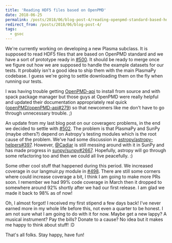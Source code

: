 ```yaml
---
title: 'Reading HDF5 files based on OpenPMD'
date: 2018-06-25
permalink: /posts/2018/06/blog-post-4/reading-openpmd-standard-based-hdf5-files
redirect_from: /posts/2018/06/blog-post-4/
tags:
  - gsoc
---
```


We're currently working on developing a new Plasma subclass. It is supposed to read
HDF5 files that are based on OpenPMD standard and we have a sort of prototype ready
in [#500](https://github.com/PlasmaPy/PlasmaPy/pull/500). It should be ready to
merge once we figure out how we are supposed to handle the example datasets for our
tests. It probably isn't a good idea to ship them with the main PlasmaPy codebase.
I guess we're going to settle downloading them on the fly when running our tests.

I was having trouble getting
[OpenPMD-api](https://github.com/openPMD/openPMD-api) to install from source and
with spack package manager but those guys at OpenPMD were really helpful and
updated their documentation appropriately real quick
([openPMD/openPMD-api#279](https://github.com/openPMD/openPMD-api/issues/279)) so
that newcomers like me don't have to go through unnecessary trouble. ;)

An update from my last blog post on our coveragerc problems, in the end
we decided to settle with [#502](https://github.com/PlasmaPy/PlasmaPy/pull/502).
The problem is that PlasmaPy and SunPy (maybe others?) depend on Astropy's testing
modules which is the root cause of the problem. We've had some discussion in
[astropy/astropy-helpers#397](https://github.com/astropy/astropy-helpers/issues/397).
However, [@Cadiar](https://github.com/Cadair) is still messing around with it in
SunPy and has made progress in
[sunpy/sunpy#2667](https://github.com/sunpy/sunpy/pull/2667). Hopefully, astropy
will go through some refactoring too and then we could all live peacefully. :)

Some other cool stuff that happened during this period. We increased coverage
in our langmuir.py module in [#498](https://github.com/PlasmaPy/PlasmaPy/pull/498).
There are still some corners where could increase coverage a bit, I think I am
going to make more PRs soon. I remember we had 99% code coverage in March then it
dropped to somewhere around 92% shortly after we had our first release. I am glad
we made it back to 98% as of now!

Oh, I almost forgot! I received my first stipend a few days back! I've never
earned more in my whole life before this, not even a quarter to be honest.
I am not sure what I am going to do with it for now. Maybe get a new lappy?
A musical instrument? Pay the bills? Donate to a cause? No idea but it makes me
happy to think about stuff! :D

That's all folks. Stay happy, have fun!
